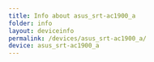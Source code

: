 ```yaml
---
title: Info about asus_srt-ac1900_a
folder: info
layout: deviceinfo
permalink: /devices/asus_srt-ac1900_a/
device: asus_srt-ac1900_a
---
```

